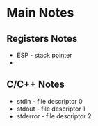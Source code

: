 # Main Notes
## Registers Notes
- ESP - stack pointer
- 
## C/C++ Notes
- stdin - file descriptor 0
- stdout - file descriptor 1
- stderror - file descriptor 2